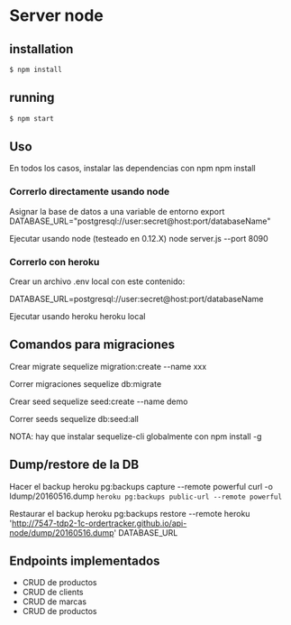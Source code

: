 # Server node

## installation
```sh
$ npm install
```

## running
```sh
$ npm start
```

## Uso

En todos los casos, instalar las dependencias con npm
npm install

### Correrlo directamente usando node

Asignar la base de datos a una variable de entorno
export DATABASE_URL="postgresql://user:secret@host:port/databaseName"

Ejecutar usando node (testeado en 0.12.X)
node server.js --port 8090

### Correrlo con heroku

Crear un archivo .env local con este contenido:

DATABASE_URL=postgresql://user:secret@host:port/databaseName

Ejecutar usando heroku
heroku local

## Comandos para migraciones

Crear migrate
sequelize migration:create --name xxx

Correr migraciones
sequelize db:migrate

Crear seed
sequelize seed:create --name demo

Correr seeds
sequelize db:seed:all

NOTA: hay que instalar sequelize-cli globalmente con npm install -g

## Dump/restore de la DB

Hacer el backup
heroku pg:backups capture --remote powerful
curl -o ldump/20160516.dump `heroku pg:backups public-url --remote powerful`

Restaurar el backup
heroku pg:backups restore --remote heroku 'http://7547-tdp2-1c-ordertracker.github.io/api-node/dump/20160516.dump' DATABASE_URL

## Endpoints implementados

* CRUD de productos
* CRUD de clients
* CRUD de marcas
* CRUD de productos

